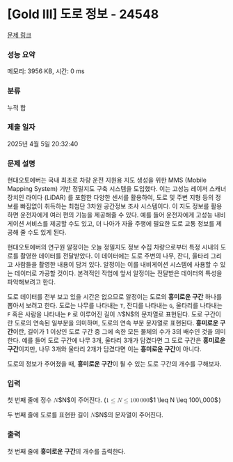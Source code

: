 # [Gold III] 도로 정보 - 24548 

[문제 링크](https://www.acmicpc.net/problem/24548) 

### 성능 요약

메모리: 3956 KB, 시간: 0 ms

### 분류

누적 합

### 제출 일자

2025년 4월 5일 20:32:40

### 문제 설명

<p>현대오토에버는 국내 최초로 차량 운전 지원용 지도 생성을 위한 MMS (Mobile Mapping System) 기반 정밀지도 구축 시스템을 도입했다. 이는 고성능 레이저 스캐너 장치인 라이다 (LiDAR) 를 포함한 다양한 센서를 활용하여, 도로 및 주변 지형 등의 정보를 빠짐없이 취득하는 최첨단 3차원 공간정보 조사 시스템이다. 이 지도 정보를 활용하면 운전자에게 여러 편의 기능을 제공해줄 수 있다. 예를 들어 운전자에게 고성능 내비게이션 서비스를 제공할 수도 있고, 더 나아가 자율 주행에 필요한 도로 교통 정보를 제공해 줄 수도 있게 된다.</p>

<p>현대오토에버의 연구원 알정이는 오늘 정밀지도 정보 수집 차량으로부터 특정 시내의 도로를 촬영한 데이터를 전달받았다. 이 데이터에는 도로 주변의 나무, 잔디, 울타리 그리고 사람들을 촬영한 내용이 담겨 있다. 알정이는 이를 내비게이션 시스템에 사용할 수 있는 데이터로 가공할 것이다. 본격적인 작업에 앞서 알정이는 전달받은 데이터의 특성을 파악해보려고 한다.</p>

<p>도로 데이터를 전부 보고 있을 시간은 없으므로 알정이는 도로의 <strong>흥미로운 구간</strong> 하나를 뽑아서 보려고 한다. 도로는 나무를 나타내는 <code>T</code>, 잔디를 나타내는 <code>G</code>, 울타리를 나타내는 <code>F</code> 혹은 사람을 나타내는 <code>P</code> 로 이루어진 길이 <mjx-container class="MathJax" jax="CHTML" style="font-size: 99.9%; position: relative;"><mjx-math class="MJX-TEX" aria-hidden="true"><mjx-mi class="mjx-i"><mjx-c class="mjx-c1D441 TEX-I"></mjx-c></mjx-mi></mjx-math><mjx-assistive-mml unselectable="on" display="inline"><math xmlns="http://www.w3.org/1998/Math/MathML"><mi>N</mi></math></mjx-assistive-mml><span aria-hidden="true" class="no-mathjax mjx-copytext">$N$</span></mjx-container>의 문자열로 표현된다. 도로 구간이란 도로의 연속된 일부분을 의미하며, 도로의 연속 부분 문자열로 표현된다. <strong>흥미로운 구간</strong>이란, 길이가 1 이상인 도로 구간 중 그에 속한 모든 물체의 수가 3의 배수인 것을 의미한다. 예를 들어 도로 구간에 나무 3개, 울타리 3개가 담겼다면 그 도로 구간은 <strong>흥미로운 구간</strong>이지만, 나무 3개와 울타리 2개가 담겼다면 이는 <strong>흥미로운 구간</strong>이 아니다.</p>

<p>도로의 정보가 주어졌을 때, <strong>흥미로운 구간</strong>이 될 수 있는 도로 구간의 개수를 구해보자.</p>

### 입력 

 <p>첫 번째 줄에 정수 <mjx-container class="MathJax" jax="CHTML" style="font-size: 99.9%; position: relative;"><mjx-math class="MJX-TEX" aria-hidden="true"><mjx-mi class="mjx-i"><mjx-c class="mjx-c1D441 TEX-I"></mjx-c></mjx-mi></mjx-math><mjx-assistive-mml unselectable="on" display="inline"><math xmlns="http://www.w3.org/1998/Math/MathML"><mi>N</mi></math></mjx-assistive-mml><span aria-hidden="true" class="no-mathjax mjx-copytext">$N$</span></mjx-container>이 주어진다. (<mjx-container class="MathJax" jax="CHTML" style="font-size: 99.9%; position: relative;"><mjx-math class="MJX-TEX" aria-hidden="true"><mjx-mn class="mjx-n"><mjx-c class="mjx-c31"></mjx-c></mjx-mn><mjx-mo class="mjx-n" space="4"><mjx-c class="mjx-c2264"></mjx-c></mjx-mo><mjx-mi class="mjx-i" space="4"><mjx-c class="mjx-c1D441 TEX-I"></mjx-c></mjx-mi><mjx-mo class="mjx-n" space="4"><mjx-c class="mjx-c2264"></mjx-c></mjx-mo><mjx-mn class="mjx-n" space="4"><mjx-c class="mjx-c31"></mjx-c><mjx-c class="mjx-c30"></mjx-c><mjx-c class="mjx-c30"></mjx-c></mjx-mn><mjx-mstyle><mjx-mspace style="width: 0.167em;"></mjx-mspace></mjx-mstyle><mjx-mn class="mjx-n"><mjx-c class="mjx-c30"></mjx-c><mjx-c class="mjx-c30"></mjx-c><mjx-c class="mjx-c30"></mjx-c></mjx-mn></mjx-math><mjx-assistive-mml unselectable="on" display="inline"><math xmlns="http://www.w3.org/1998/Math/MathML"><mn>1</mn><mo>≤</mo><mi>N</mi><mo>≤</mo><mn>100</mn><mstyle scriptlevel="0"><mspace width="0.167em"></mspace></mstyle><mn>000</mn></math></mjx-assistive-mml><span aria-hidden="true" class="no-mathjax mjx-copytext">$1 \leq N \leq 100\,000$</span></mjx-container> )</p>

<p>두 번째 줄에 도로를 표현한 길이 <mjx-container class="MathJax" jax="CHTML" style="font-size: 99.9%; position: relative;"><mjx-math class="MJX-TEX" aria-hidden="true"><mjx-mi class="mjx-i"><mjx-c class="mjx-c1D441 TEX-I"></mjx-c></mjx-mi></mjx-math><mjx-assistive-mml unselectable="on" display="inline"><math xmlns="http://www.w3.org/1998/Math/MathML"><mi>N</mi></math></mjx-assistive-mml><span aria-hidden="true" class="no-mathjax mjx-copytext">$N$</span></mjx-container>의 문자열이 주어진다.</p>

### 출력 

 <p>첫 번째 줄에 <strong>흥미로운 구간</strong>의 개수를 출력한다.</p>

